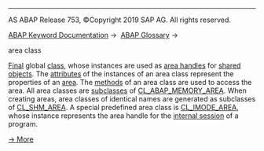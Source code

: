   

* * *

AS ABAP Release 753, ©Copyright 2019 SAP AG. All rights reserved.

[ABAP Keyword Documentation](javascript:call_link\('abenabap.htm'\)) →  [ABAP Glossary](javascript:call_link\('abenabap_glossary.htm'\)) → 

area class

[Final](javascript:call_link\('abenfinal_glosry.htm'\) "Glossary Entry") global [class](javascript:call_link\('abenclass_glosry.htm'\) "Glossary Entry"), whose instances are used as [area handles](javascript:call_link\('abenarea_handle_glosry.htm'\) "Glossary Entry") for [shared objects](javascript:call_link\('abenshared_objects_glosry.htm'\) "Glossary Entry"). The [attributes](javascript:call_link\('abenattribute_glosry.htm'\) "Glossary Entry") of the instances of an area class represent the properties of an [area](javascript:call_link\('abenarea_glosry.htm'\) "Glossary Entry"). The [methods](javascript:call_link\('abenmethod_glosry.htm'\) "Glossary Entry") of an area class are used to access the area. All area classes are [subclasses](javascript:call_link\('abensubclass_glosry.htm'\) "Glossary Entry") of [CL\_ABAP\_MEMORY\_AREA](javascript:call_link\('abenshm_cl_abap_memory_area.htm'\)). When creating areas, area classes of identical names are generated as subclasses of [CL\_SHM\_AREA](javascript:call_link\('abenshm_cl_shm_area.htm'\)). A special predefined area class is [CL\_IMODE\_AREA](javascript:call_link\('abenshm_cl_imode_area.htm'\)), whose instance represents the area handle for the [internal session](javascript:call_link\('abeninternal_session_glosry.htm'\) "Glossary Entry") of a program.

[→ More](javascript:call_link\('abenshm_area_class.htm'\))